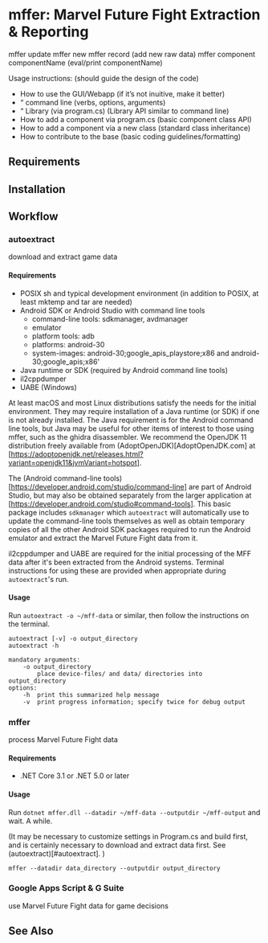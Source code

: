 # mffer: Marvel Future Fight Extraction & Reporting

mffer update
mffer new
mffer record (add new raw data)
mffer component componentName (eval/print componentName)

Usage instructions: (should guide the design of the code)

-   How to use the GUI/Webapp (if it’s not inuitive, make it better)
-   “ command line (verbs, options, arguments)
-   “ Library (via program.cs) (Library API similar to command line)
-   How to add a component via program.cs (basic component class API)
-   How to add a component via a new class (standard class inheritance)
-   How to contribute to the base (basic coding guidelines/formatting)

## Requirements

## Installation

## Workflow

### autoextract

download and extract game data

#### Requirements

-   POSIX sh and typical development environment (in addition to POSIX, at least mktemp and tar are needed)
-   Android SDK or Android Studio with command line tools
    -   command-line tools: sdkmanager, avdmanager
    -   emulator
    -   platform tools: adb
    -   platforms: android-30
    -   system-images: android-30;google_apis_playstore;x86 and android-30;google_apis;x86'
-   Java runtime or SDK (required by Android command line tools)
-   il2cppdumper
-   UABE (Windows)

At least macOS and most Linux distributions satisfy the needs for the initial
environment. They may require installation of a Java runtime (or SDK) if one is
not already installed. The Java requirement is for the Android command line
tools, but Java may be useful for other items of interest to those using mffer, such as the ghidra disassembler. We recommend the OpenJDK 11 distribution freely available from (AdoptOpenJDK)[AdoptOpenJDK.com] at [https://adoptopenjdk.net/releases.html?variant=openjdk11&jvmVariant=hotspot].

The (Android command-line tools)[https://developer.android.com/studio/command-line] are part of Android Studio, but may also be obtained separately from the larger application at [https://developer.android.com/studio#command-tools]. This basic package includes `sdkmanager` which `autoextract` will automatically use to update the command-line tools themselves as well as obtain temporary copies of all the other Android SDK packages required to run the Android emulator and extract the Marvel Future Fight data from it.

il2cppdumper and UABE are required for the initial processing of the MFF data after it's been extracted from the Android systems. Terminal instructions for using these are provided when appropriate during `autoextract`'s run.

#### Usage

Run `autoextract -o ~/mff-data` or similar, then follow the instructions on the terminal.

```
autoextract [-v] -o output_directory
autoextract -h
```

```
mandatory arguments:
	-o output_directory
	    place device-files/ and data/ directories into output_directory
options:
	-h	print this summarized help message
	-v	print progress information; specify twice for debug output
```

### mffer

process Marvel Future Fight data

#### Requirements

-   .NET Core 3.1 or .NET 5.0 or later

#### Usage

Run `dotnet mffer.dll --datadir ~/mff-data --outputdir ~/mff-output` and wait. A while.

(It may be necessary to customize settings in Program.cs and build first, and is
certainly necessary to download and extract data first. See
(autoextract)[#autoextract]. )

```
mffer --datadir data_directory --outputdir output_directory
```

### Google Apps Script & G Suite

use Marvel Future Fight data for game decisions

## See Also
